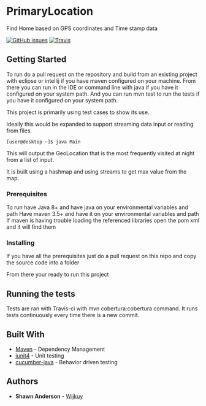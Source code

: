 # PrimaryLocation
Find Home based on GPS coordinates and Time stamp data

[![GitHub issues](https://img.shields.io/github/issues/Wijkuy/PrimaryLocation.svg?style=flat-square)](https://github.com/Wijkuy/PrimaryLocation/issues)
[![Travis](https://img.shields.io/travis/Wijkuy/PrimaryLocation.svg?style=flat-square)](https://travis-ci.org/Wijkuy/PrimaryLocation/)

## Getting Started

To run do a pull request on the repository and build from an existing project with eclipse or intellij if you have maven configured on your machine. From there you can run in the IDE or command line with java if you have it configured on your system path. And you can run mvn test to run the tests if you have it configured on your system path.

This project is primarily using test cases to show its use.

Ideally this would be expanded to support streaming data input or reading from files. 


```
[user@desktop ~]$ java Main
```

This will output the GeoLocation that is the most frequently visited at night from a list of input.

It is built using a hashmap and using streams to get max value from the map.

### Prerequisites

To run have Java 8+ and have java on your environmental variables and path
Have maven 3.5+ and have it on your environmental variables and path
If maven is having trouble loading the referenced libraries open the pom xml and it will find them



### Installing

If you have all the prerequisites just do a pull request on this repo and copy the source code into a folder

From there your ready to run this project

 
## Running the tests

Tests are ran with Travis-ci with mvn cobertura:cobertura command. It runs tests continuously every time there is a new commit.

## Built With
* [Maven](https://maven.apache.org/) - Dependency Management
* [junit4](https://junit.org/junit4/) - Unit testing
* [cucumber-java](https://cucumber.io/) - Behavior driven testing


## Authors

* **Shawn Anderson** - [Wijkuy](https://github.com/Wijkuy)


